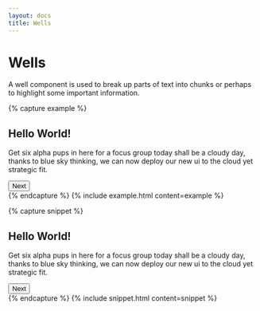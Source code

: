 ```yaml
---
layout: docs
title: Wells
---
```


# Wells

A well component is used to break up parts of text into chunks or perhaps to highlight some important information.

{% capture example %}
  <div class="c-well">
  <h2>Hello World!</h2>
  <p>
    Get six alpha pups in here for a focus group today shall be a cloudy day,
    thanks to blue sky thinking, we can now deploy our new ui to the cloud yet strategic fit.
  </p>
  <button class="c-btn c-btn--primary">
    Next<span class="c-icon c-icon--white c-icon--arrow-right"></span>
  </button>
  </div>
{% endcapture %}
{% include example.html content=example %}
 
{% capture snippet %}
  <div class="c-well">
  <h2>Hello World!</h2>
  <p>
    Get six alpha pups in here for a focus group today shall be a cloudy day,
    thanks to blue sky thinking, we can now deploy our new ui to the cloud yet strategic fit.
  </p>
  <button class="c-btn c-btn--primary">
    Next<span class="c-icon c-icon--white c-icon--arrow-right"></span>
  </button>
</div>
{% endcapture %}
{% include snippet.html content=snippet %}
